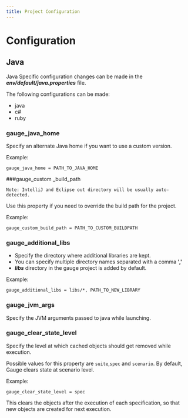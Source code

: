 ```yaml
---
title: Project Configuration
---
```


# Configuration

## Java

Java Specific configuration changes can be made in the ***env/default/java.properties*** file.

The following configurations can be made:

- java
- c#
- ruby

### gauge_java_home
Specify an alternate Java home if you want to use a custom version.

Example:
```
gauge_java_home = PATH_TO_JAVA_HOME
```


###gauge_custom _build_path

````
Note: IntelliJ and Eclipse out directory will be usually auto-detected.
````

Use this property if you need to override the build path for the project.

Example:
```
gauge_custom_build_path = PATH_TO_CUSTOM_BUILDPATH
```

### gauge_additional_libs
* Specify the directory where additional libraries are kept.
* You can specify multiple directory names separated with a comma **','**
* ***libs*** directory in the gauge project is added by default.

Example:
```
gauge_additional_libs = libs/*, PATH_TO_NEW_LIBRARY
```

### gauge_jvm_args
Specify the JVM arguments passed to java while launching.

### gauge_clear_state_level
Specify the level at which cached objects should get removed while execution.

Possible values for this property are `suite`,`spec` and `scenario`. By default, Gauge clears state at scenario level.

Example:
```
gauge_clear_state_level = spec
```
This clears the objects after the execution of each specification, so that new objects are created for next execution.

